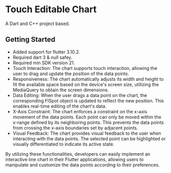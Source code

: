 # Touch Editable Chart

A Dart and C++ project based.

## Getting Started

- Added support for flutter 3.10.2.
- Required dart 3 & null safey.
- Required min SDK version 21.
- Touch Interaction: The chart supports touch interaction, allowing the user to drag and update the position of the data points.
- Responsiveness: The chart automatically adjusts its width and height to fit the available space based on the device's screen size, utilizing the MediaQuery to obtain the screen dimensions.
- Data Editing: When the user drags a data point on the chart, the corresponding FlSpot object is updated to reflect the new position. This enables real-time editing of the chart's data.
- X-Axis Constraint: The chart enforces a constraint on the x-axis movement of the data points. Each point can only be moved within the x-range defined by its neighboring points. This prevents the data points from crossing the x-axis boundaries set by adjacent points.
- Visual Feedback: The chart provides visual feedback to the user when interacting with the data points. The selected point can be highlighted or visually differentiated to indicate its active state.

By utilizing these functionalities, developers can easily implement an interactive line chart in their Flutter applications, allowing users to manipulate and customize the data points according to their preferences.

